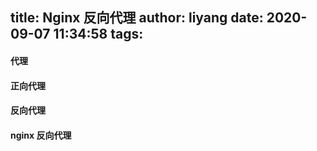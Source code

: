 title: Nginx 反向代理
author: liyang
date: 2020-09-07 11:34:58
tags:
---
#### 代理

#### 正向代理

#### 反向代理

#### nginx 反向代理




